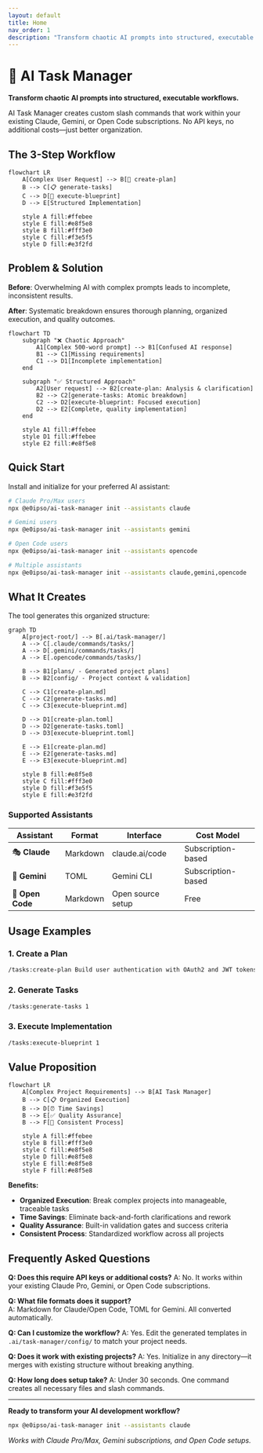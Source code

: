 ```yaml
---
layout: default
title: Home
nav_order: 1
description: "Transform chaotic AI prompts into structured, executable workflows"
---
```


# 🤖 AI Task Manager

**Transform chaotic AI prompts into structured, executable workflows.**

AI Task Manager creates custom slash commands that work within your existing Claude, Gemini, or Open Code subscriptions. No API keys, no additional costs—just better organization.

## The 3-Step Workflow

```mermaid
flowchart LR
    A[Complex User Request] --> B[📝 create-plan]
    B --> C[📋 generate-tasks]  
    C --> D[🚀 execute-blueprint]
    D --> E[Structured Implementation]
    
    style A fill:#ffebee
    style E fill:#e8f5e8
    style B fill:#fff3e0
    style C fill:#f3e5f5
    style D fill:#e3f2fd
```

## Problem & Solution

**Before**: Overwhelming AI with complex prompts leads to incomplete, inconsistent results.

**After**: Systematic breakdown ensures thorough planning, organized execution, and quality outcomes.

```mermaid
flowchart TD
    subgraph "❌ Chaotic Approach"
        A1[Complex 500-word prompt] --> B1[Confused AI response]
        B1 --> C1[Missing requirements]
        C1 --> D1[Incomplete implementation]
    end
    
    subgraph "✅ Structured Approach"  
        A2[User request] --> B2[create-plan: Analysis & clarification]
        B2 --> C2[generate-tasks: Atomic breakdown]
        C2 --> D2[execute-blueprint: Focused execution]
        D2 --> E2[Complete, quality implementation]
    end
    
    style A1 fill:#ffebee
    style D1 fill:#ffebee
    style E2 fill:#e8f5e8
```

## Quick Start

Install and initialize for your preferred AI assistant:

```bash
# Claude Pro/Max users
npx @e0ipso/ai-task-manager init --assistants claude

# Gemini users  
npx @e0ipso/ai-task-manager init --assistants gemini

# Open Code users
npx @e0ipso/ai-task-manager init --assistants opencode

# Multiple assistants
npx @e0ipso/ai-task-manager init --assistants claude,gemini,opencode
```

## What It Creates

The tool generates this organized structure:

```mermaid
graph TD
    A[project-root/] --> B[.ai/task-manager/]
    A --> C[.claude/commands/tasks/]
    A --> D[.gemini/commands/tasks/]
    A --> E[.opencode/commands/tasks/]
    
    B --> B1[plans/ - Generated project plans]
    B --> B2[config/ - Project context & validation]
    
    C --> C1[create-plan.md]
    C --> C2[generate-tasks.md] 
    C --> C3[execute-blueprint.md]
    
    D --> D1[create-plan.toml]
    D --> D2[generate-tasks.toml]
    D --> D3[execute-blueprint.toml]
    
    E --> E1[create-plan.md]
    E --> E2[generate-tasks.md]
    E --> E3[execute-blueprint.md]
    
    style B fill:#e8f5e8
    style C fill:#fff3e0
    style D fill:#f3e5f5
    style E fill:#e3f2fd
```

### Supported Assistants

| Assistant | Format | Interface | Cost Model |
|-----------|--------|-----------|------------|
| 🎭 **Claude** | Markdown | claude.ai/code | Subscription-based |
| 💎 **Gemini** | TOML | Gemini CLI | Subscription-based |  
| 📝 **Open Code** | Markdown | Open source setup | Free |

## Usage Examples

### 1. Create a Plan
```bash
/tasks:create-plan Build user authentication with OAuth2 and JWT tokens
```

### 2. Generate Tasks  
```bash
/tasks:generate-tasks 1
```

### 3. Execute Implementation
```bash
/tasks:execute-blueprint 1
```

## Value Proposition

```mermaid
flowchart LR
    A[Complex Project Requirements] --> B[AI Task Manager]
    B --> C[📋 Organized Execution]
    B --> D[⏰ Time Savings]  
    B --> E[✅ Quality Assurance]
    B --> F[🔄 Consistent Process]
    
    style A fill:#ffebee
    style B fill:#fff3e0
    style C fill:#e8f5e8
    style D fill:#e8f5e8
    style E fill:#e8f5e8
    style F fill:#e8f5e8
```

**Benefits:**
- **Organized Execution**: Break complex projects into manageable, traceable tasks
- **Time Savings**: Eliminate back-and-forth clarifications and rework  
- **Quality Assurance**: Built-in validation gates and success criteria
- **Consistent Process**: Standardized workflow across all projects

## Frequently Asked Questions

**Q: Does this require API keys or additional costs?**
A: No. It works within your existing Claude Pro, Gemini, or Open Code subscriptions.

**Q: What file formats does it support?**  
A: Markdown for Claude/Open Code, TOML for Gemini. All converted automatically.

**Q: Can I customize the workflow?**
A: Yes. Edit the generated templates in `.ai/task-manager/config/` to match your project needs.

**Q: Does it work with existing projects?**
A: Yes. Initialize in any directory—it merges with existing structure without breaking anything.

**Q: How long does setup take?**
A: Under 30 seconds. One command creates all necessary files and slash commands.

---

**Ready to transform your AI development workflow?**

```bash
npx @e0ipso/ai-task-manager init --assistants claude
```

*Works with Claude Pro/Max, Gemini subscriptions, and Open Code setups.*
